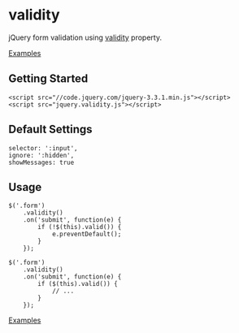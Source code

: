# validity
jQuery form validation using [validity](https://html.spec.whatwg.org/#dom-cva-validity) property.

[Examples](http://htmlpreview.github.io/?https://github.com/gustavoconci/validity/blob/master/index.html)

## Getting Started
```
<script src="//code.jquery.com/jquery-3.3.1.min.js"></script>
<script src="jquery.validity.js"></script>
```

## Default Settings
```
selector: ':input',
ignore: ':hidden',
showMessages: true
```

## Usage
```
$('.form')
    .validity()
    .on('submit', function(e) {
        if (!$(this).valid()) {
            e.preventDefault();
        }
    });
```

```
$('.form')
    .validity()
    .on('submit', function(e) {
        if ($(this).valid()) {
            // ...
        }
    });
```

[Examples](http://htmlpreview.github.io/?https://github.com/gustavoconci/validity/blob/master/index.html)

